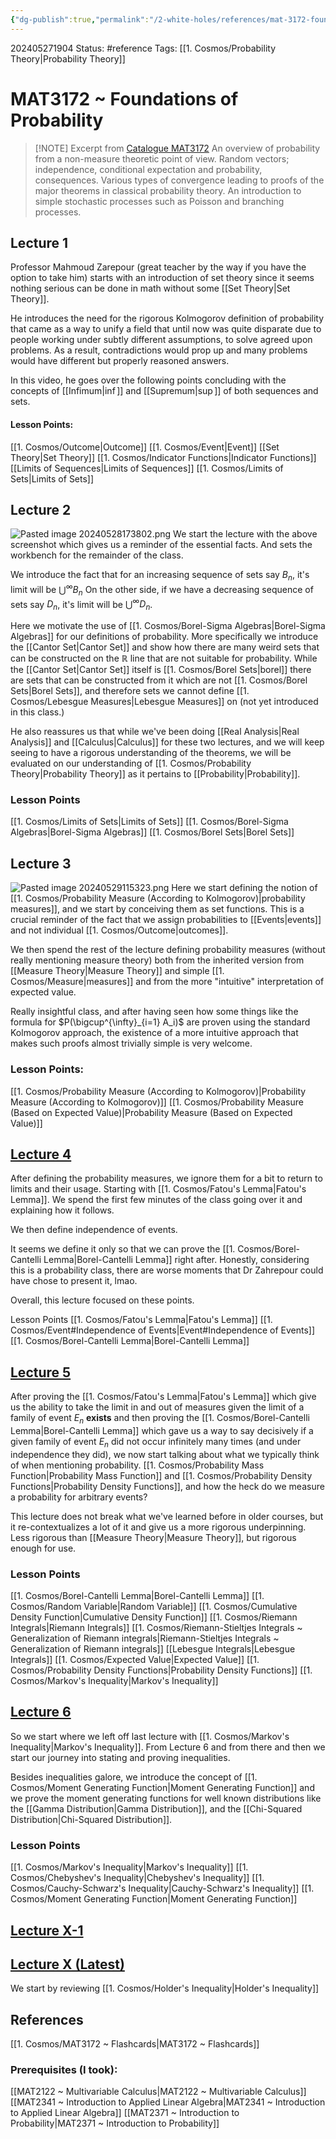 ```yaml
---
{"dg-publish":true,"permalink":"/2-white-holes/references/mat-3172-foundations-of-probability/"}
---
```


202405271904
Status: #reference
Tags: [[1. Cosmos/Probability Theory\|Probability Theory]] 
# MAT3172 ~ Foundations of Probability

> [!NOTE] Excerpt from [Catalogue MAT3172](https://catalogue.uottawa.ca/search/?P=MAT%203172)
> An overview of probability from a non-measure theoretic point of view. Random vectors; independence, conditional expectation and probability, consequences. Various types of convergence leading to proofs of the major theorems in classical probability theory. An introduction to simple stochastic processes such as Poisson and branching processes.

## Lecture 1
Professor Mahmoud Zarepour (great teacher by the way if you have the option to take him) starts with an introduction of set theory since it seems nothing serious can be done in math without some [[Set Theory\|Set Theory]]. 

He introduces the need for the rigorous Kolmogorov definition of probability that came as a way to unify a field that until now was quite disparate due to people working under subtly different assumptions, to solve agreed upon problems. As a result, contradictions would prop up and many problems would have different but properly reasoned answers.

In this video, he goes over the following points concluding with the concepts of [[Infimum\|$\inf$]] and [[Supremum\|$\sup$]] of both sequences and sets.
#### Lesson Points:
[[1. Cosmos/Outcome\|Outcome]]
[[1. Cosmos/Event\|Event]]
[[Set Theory\|Set Theory]]
[[1. Cosmos/Indicator Functions\|Indicator Functions]]
[[Limits of Sequences\|Limits of Sequences]]
[[1. Cosmos/Limits of Sets\|Limits of Sets]]



## Lecture 2
![Pasted image 20240528173802.png](/img/user/3.%20Black%20Holes/Files/Pasted%20image%2020240528173802.png)
We start the lecture with the above screenshot which gives us a reminder of the essential facts. And sets the workbench for the remainder of the class.

We introduce the fact that for an increasing sequence of sets say $B_n$, it's limit will be $\bigcup^\infty B_n$
On the other side, if we have a decreasing sequence of sets say $D_n$, it's limit will be $\bigcup^\infty D_n$.

Here we motivate the use of [[1. Cosmos/Borel-Sigma Algebras\|Borel-Sigma Algebras]] for our definitions of probability. More specifically we introduce the [[Cantor Set\|Cantor Set]] and show how there are many weird sets that can be constructed on the $\mathbb R$ line that are not suitable for probability. While the [[Cantor Set\|Cantor Set]] itself is [[1. Cosmos/Borel Sets\|borel]] there are sets that can be constructed from it which are not [[1. Cosmos/Borel Sets\|Borel Sets]], and therefore sets we cannot define [[1. Cosmos/Lebesgue Measures\|Lebesgue Measures]] on (not yet introduced in this class.)

He also reassures us that while we've been doing [[Real Analysis\|Real Analysis]] and [[Calculus\|Calculus]] for these two lectures, and we will keep seeing to have a rigorous understanding of the theorems, we will be evaluated on our understanding of [[1. Cosmos/Probability Theory\|Probability Theory]] as it pertains to [[Probability\|Probability]].
### Lesson Points
[[1. Cosmos/Limits of Sets\|Limits of Sets]]
[[1. Cosmos/Borel-Sigma Algebras\|Borel-Sigma Algebras]]
[[1. Cosmos/Borel Sets\|Borel Sets]]
## Lecture 3
![Pasted image 20240529115323.png](/img/user/3.%20Black%20Holes/Files/Pasted%20image%2020240529115323.png)
Here we start defining the notion of [[1. Cosmos/Probability Measure (According to Kolmogorov)\|probability measures]], and we start by conceiving them as set functions. This is a crucial reminder of the fact that we assign probabilities to [[Events\|events]] and not individual [[1. Cosmos/Outcome\|outcomes]]. 

We then spend the rest of the lecture defining probability measures (without really mentioning measure theory) both from the inherited version from [[Measure Theory\|Measure Theory]] and simple [[1. Cosmos/Measure\|measures]] and from the more "intuitive" interpretation of expected value. 

Really insightful class, and after having seen how some things like the formula for $P(\bigcup^{\infty}_{i=1} A_i)$ are proven using the standard Kolmogorov approach, the existence of a more intuitive approach that makes such proofs almost trivially simple is very welcome.
### Lesson Points:
[[1. Cosmos/Probability Measure (According to Kolmogorov)\|Probability Measure (According to Kolmogorov)]]
[[1. Cosmos/Probability Measure (Based on Expected Value)\|Probability Measure (Based on Expected Value)]]



## [Lecture 4](https://uottawa-ca.zoom.us/rec/play/rUhd_NJ8wUBaYfwhDNAWbYDZC5bjHQcZmvMEKnkgggHVV7J9cX8FWcXUpJ5HeSF-TlSLIRYBBYcKpy07.3Sj6BWtYawidueG4)
After defining the probability measures, we ignore them for a bit to return to limits and their usage. Starting with [[1. Cosmos/Fatou's Lemma\|Fatou's Lemma]]. We spend the first few minutes of the class going over it and explaining how it follows.

We then define independence of events.

It seems we define it only so that we can prove the [[1. Cosmos/Borel-Cantelli Lemma\|Borel-Cantelli Lemma]] right after. Honestly, considering this is a probability class, there are worse moments that Dr Zahrepour could have chose to present it, lmao.

Overall, this lecture focused on these points.

Lesson Points
[[1. Cosmos/Fatou's Lemma\|Fatou's Lemma]]
[[1. Cosmos/Event#Independence of Events\|Event#Independence of Events]]
[[1. Cosmos/Borel-Cantelli Lemma\|Borel-Cantelli Lemma]]


## [Lecture 5](https://uottawa-ca.zoom.us/rec/play/mM6nS1xG3DoHNmtWOjXjzPknUpfyatR3w8uzAG4ZZ1KKysssNFabh5Hl21HCniRa3ZhKzftOButTmKfb.263MPOfoiCr6RK-B)
After proving the [[1. Cosmos/Fatou's Lemma\|Fatou's Lemma]] which give us the ability to take the limit in and out of measures given the limit of a family of event $E_n$ **exists** and then proving the [[1. Cosmos/Borel-Cantelli Lemma\|Borel-Cantelli Lemma]] which gave us a way to say decisively if a given family of event $E_n$ did not occur infinitely many times (and under independence they did), we now start talking about what we typically think of when mentioning probability. [[1. Cosmos/Probability Mass Function\|Probability Mass Function]] and [[1. Cosmos/Probability Density Functions\|Probability Density Functions]], and how the heck do we measure a probability for arbitrary events?

This lecture does not break what we've learned before in older courses, but it re-contextualizes a lot of it and give us a more rigorous underpinning. Less rigorous than [[Measure Theory\|Measure Theory]], but rigorous enough for use.

### Lesson Points
[[1. Cosmos/Borel-Cantelli Lemma\|Borel-Cantelli Lemma]]
[[1. Cosmos/Random Variable\|Random Variable]]
[[1. Cosmos/Cumulative Density Function\|Cumulative Density Function]]
[[1. Cosmos/Riemann Integrals\|Riemann Integrals]]
[[1. Cosmos/Riemann-Stieltjes Integrals ~ Generalization of Riemann integrals\|Riemann-Stieltjes Integrals ~ Generalization of Riemann integrals]]
[[Lebesgue Integrals\|Lebesgue Integrals]]
[[1. Cosmos/Expected Value\|Expected Value]]
[[1. Cosmos/Probability Density Functions\|Probability Density Functions]]
[[1. Cosmos/Markov's Inequality\|Markov's Inequality]]
## [Lecture 6](https://uottawa-ca.zoom.us/rec/play/e0_qaNsXDdTF6sIKFhQMaQsMbq23BeKJxEGcKy0mrMHdSQoIAnIdSX9JQvFO4hgE8EZ7guNu2AffYc46.nNZpJVndPtN-GUyZ)
So we start where we left off last lecture with [[1. Cosmos/Markov's Inequality\|Markov's Inequality]]. 
From Lecture 6 and from there and then we start our journey into stating and proving inequalities. 

Besides inequalities galore, we introduce the concept of [[1. Cosmos/Moment Generating Function\|Moment Generating Function]] and we prove the moment generating functions for well known distributions like the [[Gamma Distribution\|Gamma Distribution]], and the [[Chi-Squared Distribution\|Chi-Squared Distribution]].

### Lesson Points
[[1. Cosmos/Markov's Inequality\|Markov's Inequality]]
[[1. Cosmos/Chebyshev's Inequality\|Chebyshev's Inequality]]
[[1. Cosmos/Cauchy-Schwarz's Inequality\|Cauchy-Schwarz's Inequality]]
[[1. Cosmos/Moment Generating Function\|Moment Generating Function]]
## [Lecture X-1](https://uottawa-ca.zoom.us/rec/play/pUy61bvkwQfcIHu7ZjbCAjwKJxlz1jlUj4NfoLlIMSRuXxfBzzpyOhGUcihUa1mXfRYDRuNhG7YAugXg.yVzkslX7ygR23W-O)
## [Lecture X (Latest)](https://uottawa-ca.zoom.us/rec/play/ga0_-VqTYW-18X1LjAO-c30lRpfoLFeolpYth9f2QPAU9EkJajzDqZNzF3GlTpvrSFtmBx0oOmLzc_rT.xOnU5mIkKNrE0PAl)
We start by reviewing [[1. Cosmos/Holder's Inequality\|Holder's Inequality]]
## References
[[1. Cosmos/MAT3172 ~ Flashcards\|MAT3172 ~ Flashcards]]
### Prerequisites (I took):
[[MAT2122 ~ Multivariable Calculus\|MAT2122 ~ Multivariable Calculus]]
[[MAT2341 ~ Introduction to Applied Linear Algebra\|MAT2341 ~ Introduction to Applied Linear Algebra]]
[[MAT2371 ~ Introduction to Probability\|MAT2371 ~ Introduction to Probability]]

